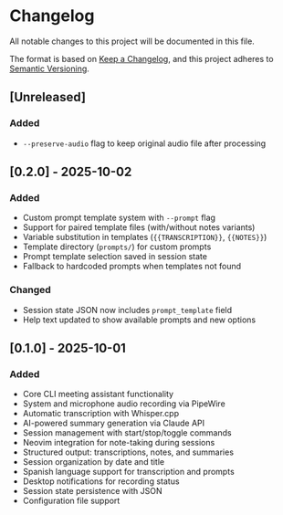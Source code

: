 # Changelog

All notable changes to this project will be documented in this file.

The format is based on [Keep a Changelog](https://keepachangelog.com/en/1.1.0/),
and this project adheres to [Semantic Versioning](https://semver.org/spec/v2.0.0.html).

## [Unreleased]

### Added
- `--preserve-audio` flag to keep original audio file after processing

## [0.2.0] - 2025-10-02

### Added
- Custom prompt template system with `--prompt` flag
- Support for paired template files (with/without notes variants)
- Variable substitution in templates (`{{TRANSCRIPTION}}`, `{{NOTES}}`)
- Template directory (`prompts/`) for custom prompts
- Prompt template selection saved in session state
- Fallback to hardcoded prompts when templates not found

### Changed
- Session state JSON now includes `prompt_template` field
- Help text updated to show available prompts and new options

## [0.1.0] - 2025-10-01

### Added
- Core CLI meeting assistant functionality
- System and microphone audio recording via PipeWire
- Automatic transcription with Whisper.cpp
- AI-powered summary generation via Claude API
- Session management with start/stop/toggle commands
- Neovim integration for note-taking during sessions
- Structured output: transcriptions, notes, and summaries
- Session organization by date and title
- Spanish language support for transcription and prompts
- Desktop notifications for recording status
- Session state persistence with JSON
- Configuration file support

